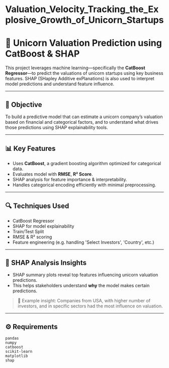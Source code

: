 # Valuation_Velocity_Tracking_the_Explosive_Growth_of_Unicorn_Startups
# 🦄 Unicorn Valuation Prediction using CatBoost & SHAP

This project leverages machine learning—specifically the **CatBoost Regressor**—to predict the valuations of unicorn startups using key business features. SHAP (SHapley Additive exPlanations) is also used to interpret model predictions and understand feature influence.

---

## 🎯 Objective

To build a predictive model that can estimate a unicorn company’s valuation based on financial and categorical factors, and to understand what drives those predictions using SHAP explainability tools.

---

## 📊 Key Features

- Uses **CatBoost**, a gradient boosting algorithm optimized for categorical data.
- Evaluates model with **RMSE**, **R² Score**.
- SHAP analysis for feature importance & interpretability.
- Handles categorical encoding efficiently with minimal preprocessing.

---

## 🔍 Techniques Used

- CatBoost Regressor
- SHAP for model explainability
- Train/Test Split
- RMSE & R² scoring
- Feature engineering (e.g. handling 'Select Investors', 'Country', etc.)

---

## 🧠 SHAP Analysis Insights

- SHAP summary plots reveal top features influencing unicorn valuation predictions.
- This helps stakeholders understand **why** the model makes certain predictions.

> 🔬 Example insight: Companies from USA, with higher number of investors, and in specific sectors had the most influence on valuation.

---

## ⚙️ Requirements

```text
pandas
numpy
catboost
scikit-learn
matplotlib
shap

```
